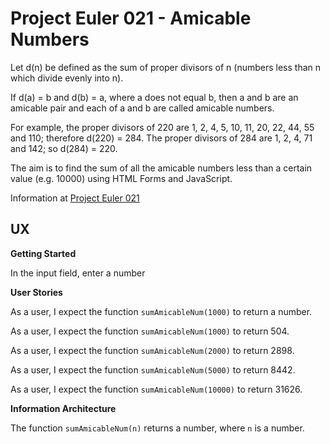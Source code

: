 # Project Euler 021 - Amicable Numbers

Let d(n) be defined as the sum of proper divisors of n (numbers less than n which divide evenly into n).

If d(a) = b and d(b) = a, where a does not equal b, then a and b are an amicable pair and each of a and b are called amicable numbers.

For example, the proper divisors of 220 are 1, 2, 4, 5, 10, 11, 20, 22, 44, 55 and 110; therefore d(220) = 284.  The proper divisors of 284 are 1, 2, 4, 71 and 142; so d(284) = 220.

The aim is to find the sum of all the amicable numbers less than a certain value (e.g. 10000) using HTML Forms and JavaScript.

Information at [Project Euler 021](https://projecteuler.net/problem=21)

## UX

**Getting Started**

In the input field, enter a number

**User Stories**

As a user, I expect the function `sumAmicableNum(1000)` to return a number.

As a user, I expect the function `sumAmicableNum(1000)` to return 504.

As a user, I expect the function `sumAmicableNum(2000)` to return 2898.

As a user, I expect the function `sumAmicableNum(5000)` to return 8442.

As a user, I expect the function `sumAmicableNum(10000)` to return 31626.

**Information Architecture**

The function `sumAmicableNum(n)` returns a number, where `n` is a number.